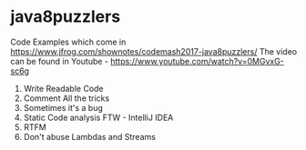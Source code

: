 # java8puzzlers
Code Examples which come in https://www.jfrog.com/shownotes/codemash2017-java8puzzlers/
The video can be found in Youtube - https://www.youtube.com/watch?v=0MGvxG-sc6g

1. Write Readable Code
2. Comment All the tricks
3. Sometimes it's a bug
4. Static Code analysis FTW - IntelliJ IDEA
5. RTFM
6. Don't abuse Lambdas and Streams